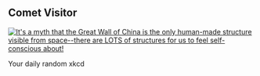 ## Comet Visitor
[![It's a myth that the Great Wall of China is the only human-made structure visible from space--there are LOTS of structures for us to feel self-conscious about!](https://imgs.xkcd.com/comics/comet_visitor.png)](https://xkcd.com/2524/ "It's a myth that the Great Wall of China is the only human-made structure visible from space--there are LOTS of structures for us to feel self-conscious about!")

Your daily random xkcd
